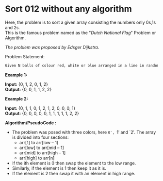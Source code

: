 # **Sort 012 without any algorithm**

Here, the problem is to sort a given array consisting the numbers only 0s,1s and 2s.<br>
This is the famous problem named as the "*Dutch National Flag*" Problem or Algorithm.<br>


*The problem was proposed by Edsger Dijkstra.* <br>


Problem Statement: 

```tex
Given N balls of colour red, white or blue arranged in a line in random order. You have to arrange all the balls such that the balls with the same colours are adjacent with the order of the balls, with the order of the colours being red, white and blue (i.e., all red coloured balls come first then the white coloured balls and then the blue coloured balls)
```
**Example 1:** 

**Input:** {0, 1, 2, 0, 1, 2} <br>
**Output:** {0, 0, 1, 1, 2, 2} <br>

**Example 2:** 

**Input:** {0, 1, 1, 0, 1, 2, 1, 2, 0, 0, 0, 1} <br>
**Output:** {0, 0, 0, 0, 0, 1, 1, 1, 1, 1, 2, 2}<br>


**Algorithm/PseudoCode :**
* The problem was posed with three colors, here `0′, `1′ and `2′. The array is divided into four sections: 
    * arr[1] to arr[low – 1]
    * arr[low] to arr[mid – 1]
    * arr[mid] to arr[high – 1]
    * arr[high] to arr[n]
* If the ith element is 0 then swap the element to the low range.
* Similarly, if the element is 1 then keep it as it is.
* If the element is 2 then swap it with an element in high range.